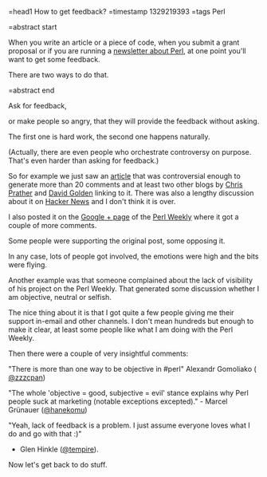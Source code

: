 =head1 How to get feedback?
=timestamp 1329219393
=tags Perl

=abstract start

When you write an article or a piece of code, when you submit a grant proposal or if you
are running a <a href="http://perlweekly.com/">newsletter about Perl</a>, 
at one point you'll want to get some feedback.

There are two ways to do that.

=abstract end

Ask for feedback,

or make people so angry, that they will provide the feedback without asking.

The first one is hard work, the second one happens naturally.

(Actually, there are even people who orchestrate controversy on purpose.
That's even harder than asking for feedback.)

So for example we just saw an <a href="http://www.leancrew.com/all-this/2012/02/why-i-left-perl/">article</a>
that was controversial enough to generate more than 20 comments and at least two other blogs
by <a href="http://chris.prather.org/starry-headed-hipsters.md.html">Chris Prather</a> and 
<a href="http://www.dagolden.com/index.php/1634/quick-thought-on-use-strict-dogma/">David Golden</a> linking to it.
There was also a lengthy discussion about it on <a href="http://news.ycombinator.com/item?id=3586431">Hacker News</a>
and I don't think it is over.

I also posted it on the <a href="https://plus.google.com/102874059713383300948/">Google + page</a> of the 
<a href="http://perlweekly.com/">Perl Weekly</a> where it got a couple of more comments.

Some people were supporting the original post, some opposing it.

In any case, lots of people got involved, the emotions were high and the bits were flying.

Another example was that someone complained about the lack of visibility of his project on
the Perl Weekly. That generated some discussion whether I am objective, neutral or selfish.

The nice thing about it is that I got quite a few people giving me their support
in-email and other channels. I don't mean hundreds but enough to make it clear, 
at least some people like what I am doing with the Perl Weekly.

Then there were a couple of very insightful comments:

"There is more than one way to be objective in #perl" Alexandr Gomoliako (
<a href="https://twitter.com/#!/zzzcpan">@zzzcpan</a>)

"The whole 'objective = good, subjective = evil' stance explains why Perl people suck at marketing (notable exceptions excepted)." -
Marcel Grünauer (<a href="https://twitter.com/#!/hanekomu">@hanekomu</a>)

"Yeah, lack of feedback is a problem. I just assume everyone loves what I do and go with that :)"
- Glen Hinkle (<a href="https://twitter.com/#!/tempire">@tempire</a>).

Now let's get back to do stuff.

